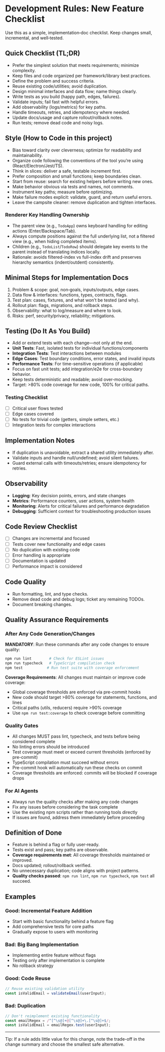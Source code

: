 # Development Rules: New Feature Checklist

Use this as a simple, implementation‑doc checklist. Keep changes small, incremental, and well‑tested.

## Quick Checklist (TL;DR)
- Prefer the simplest solution that meets requirements; minimize complexity.
- Keep files and code organized per framework/library best practices.
- Define the problem and success criteria.
- Reuse existing code/utilities; avoid duplication.
- Design minimal interfaces and data flow; name things clearly.
- Write tests as you build (happy path, edges, failures).
- Validate inputs; fail fast with helpful errors.
- Add observability (logs/metrics) for key paths.
- Handle timeouts, retries, and idempotency where needed.
- Update docs/usage and capture rollout/rollback notes.
- Run tests; remove dead code and noisy logs.

## Style (How to Code in this project)
- Bias toward clarity over cleverness; optimize for readability and maintainability.
- Organize code following the conventions of the tool you’re using (React/Electron/Jest/TS).
- Think in slices: deliver a safe, testable increment first.
- Prefer composition and small functions; keep boundaries clean.
- Start from reuse: search for existing helpers before writing new ones.
- Make behavior obvious via tests and names, not comments.
- Instrument key paths; measure before optimizing.
- Make failure modes explicit: validate, guard, and return useful errors.
- Leave the campsite cleaner: remove duplication and tighten interfaces.

### Renderer Key Handling Ownership
- The parent view (e.g., `TodoApp`) owns keyboard handling for editing actions (Enter/Backspace/Tab).
- Always compute positions against the full underlying list, not a filtered view (e.g., when hiding completed items).
- Children (e.g., `TodoList`/`TodoRow`) should delegate key events to the parent instead of translating indices locally.
- Rationale: avoids filtered-index vs full-index drift and preserves hierarchy semantics (indent/outdent) consistently.

## Minimal Steps for Implementation Docs
1) Problem & scope: goal, non‑goals, inputs/outputs, edge cases.
2) Data flow & interfaces: functions, types, contracts, flags.
3) Test plan: cases, fixtures, and what won’t be tested (and why).
4) Rollout plan: flags, migrations, and rollback steps.
5) Observability: what to log/measure and where to look.
6) Risks: perf, security/privacy, reliability; mitigations.

## Testing (Do It As You Build)
- Add or extend tests with each change—not only at the end.
- **Unit Tests**: Fast, isolated tests for individual functions/components
- **Integration Tests**: Test interactions between modules
- **Edge Cases**: Test boundary conditions, error states, and invalid inputs
- **Performance Tests**: For time-sensitive operations (if applicable)
- Focus on fast unit tests; add integration/e2e for cross-boundary behavior.
- Keep tests deterministic and readable; avoid over-mocking.
- Target: >80% code coverage for new code, 100% for critical paths.

### Testing Checklist
- [ ] Critical user flows tested
- [ ] Edge cases covered  
- [ ] No tests for trivial code (getters, simple setters, etc.)
- [ ] Integration tests for complex interactions

## Implementation Notes
- If duplication is unavoidable, extract a shared utility immediately after.
- Validate inputs and handle null/undefined; avoid silent failures.
- Guard external calls with timeouts/retries; ensure idempotency for retries.

## Observability
- **Logging**: Key decision points, errors, and state changes
- **Metrics**: Performance counters, user actions, system health
- **Monitoring**: Alerts for critical failures and performance degradation
- **Debugging**: Sufficient context for troubleshooting production issues

## Code Review Checklist
- [ ] Changes are incremental and focused
- [ ] Tests cover new functionality and edge cases
- [ ] No duplication with existing code
- [ ] Error handling is appropriate
- [ ] Documentation is updated
- [ ] Performance impact is considered

## Code Quality
- Run formatting, lint, and type checks.
- Remove dead code and debug logs; ticket any remaining TODOs.
- Document breaking changes.

## Quality Assurance Requirements

### After Any Code Generation/Changes
**MANDATORY**: Run these commands after any code changes to ensure quality:

```bash
npm run lint        # Check for ESLint issues
npm run typecheck   # TypeScript compilation check
npm test           # Run test suite with coverage enforcement
```

**Coverage Requirements**: All changes must maintain or improve code coverage:
- Global coverage thresholds are enforced via pre-commit hooks
- New code should target >80% coverage for statements, functions, and lines
- Critical paths (utils, reducers) require >90% coverage
- Use `npm run test:coverage` to check coverage before committing

### Quality Gates
- All changes MUST pass lint, typecheck, and tests before being considered complete
- No linting errors should be introduced
- Test coverage must meet or exceed current thresholds (enforced by pre-commit)
- TypeScript compilation must succeed without errors
- Pre-commit hook will automatically run these checks on commit
- Coverage thresholds are enforced: commits will be blocked if coverage drops

### For AI Agents
- Always run the quality checks after making any code changes
- Fix any issues before considering the task complete
- Use the existing npm scripts rather than running tools directly
- If issues are found, address them immediately before proceeding

## Definition of Done
- Feature is behind a flag or fully user‑ready.
- Tests exist and pass; key paths are observable.
- **Coverage requirements met**: All coverage thresholds maintained or improved.
- Docs updated; rollout/rollback verified.
- No unnecessary duplication; code aligns with project patterns.
- **Quality checks passed**: `npm run lint`, `npm run typecheck`, `npm test` all succeed.

## Examples

### Good: Incremental Feature Addition
- Start with basic functionality behind a feature flag
- Add comprehensive tests for core paths
- Gradually expose to users with monitoring

### Bad: Big Bang Implementation
- Implementing entire feature without flags
- Testing only after implementation is complete
- No rollback strategy

### Good: Code Reuse
```typescript
// Reuse existing validation utility
const isValidEmail = validateEmail(userInput);
```

### Bad: Duplication
```typescript
// Don't reimplement existing functionality
const emailRegex = /^[^\s@]+@[^\s@]+\.[^\s@]+$/;
const isValidEmail = emailRegex.test(userInput);
```

---

Tip: If a rule adds little value for this change, note the trade-off in the change summary and choose the smallest safe alternative.
